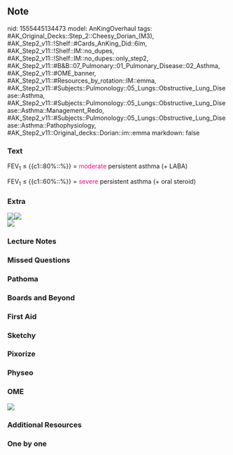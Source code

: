 ## Note
nid: 1555445134473
model: AnKingOverhaul
tags: #AK_Original_Decks::Step_2::Cheesy_Dorian_(M3), #AK_Step2_v11::!Shelf::#Cards_AnKing_Did::6im, #AK_Step2_v11::!Shelf::IM::no_dupes, #AK_Step2_v11::!Shelf::IM::no_dupes::only_step2, #AK_Step2_v11::#B&B::07_Pulmonary::01_Pulmonary_Disease::02_Asthma, #AK_Step2_v11::#OME_banner, #AK_Step2_v11::#Resources_by_rotation::IM::emma, #AK_Step2_v11::#Subjects::Pulmonology::05_Lungs::Obstructive_Lung_Disease::Asthma, #AK_Step2_v11::#Subjects::Pulmonology::05_Lungs::Obstructive_Lung_Disease::Asthma::Management_Redo, #AK_Step2_v11::#Subjects::Pulmonology::05_Lungs::Obstructive_Lung_Disease::Asthma::Pathophysiology, #AK_Step2_v11::Original_decks::Dorian::im::emma
markdown: false

### Text
FEV<sub>1</sub> ≤ {{c1::80%::%}} = <font color=
"#FC0280">moderate</font> persistent asthma (+ LABA)
<div>
  <div>
    FEV<sub>1</sub> ≤ {{c1::60%::%}} = <font color=
    "#FC0280">severe</font> persistent asthma (+ oral steroid)
  </div>
</div>

### Extra
<div>
  <div>
    <img src="paste-2026099282280449.jpg"><i><img src=
    "paste-2025914598686721.jpg"></i>
  </div>
</div><img src="paste-5094604307169281.jpg">

### Lecture Notes


### Missed Questions


### Pathoma


### Boards and Beyond


### First Aid


### Sketchy


### Pixorize


### Physeo


### OME
<div class="ome-widget">
  <a href="https://onlinemeded.org?ref=anki"><img src=
  "_OME_AnkiFlashcards_General_3.png"></a>
</div>

### Additional Resources


### One by one

